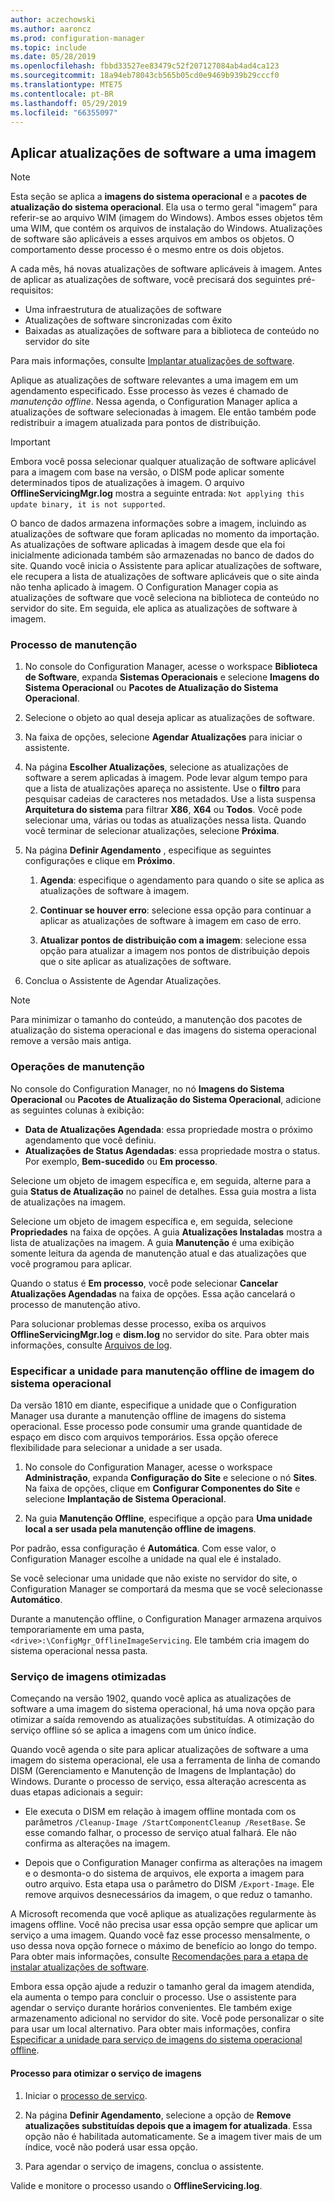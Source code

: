 ```yaml
---
author: aczechowski
ms.author: aaroncz
ms.prod: configuration-manager
ms.topic: include
ms.date: 05/28/2019
ms.openlocfilehash: fbbd33527ee83479c52f207127084ab4ad4ca123
ms.sourcegitcommit: 18a94eb78043cb565b05cd0e9469b939b29cccf0
ms.translationtype: MTE75
ms.contentlocale: pt-BR
ms.lasthandoff: 05/29/2019
ms.locfileid: "66355097"
---
```

## <a name="BKMK_OSImagesApplyUpdates"></a> Aplicar atualizações de software a uma imagem

> [!Note]  
> Esta seção se aplica a **imagens do sistema operacional** e a **pacotes de atualização do sistema operacional**. Ela usa o termo geral "imagem" para referir-se ao arquivo WIM (imagem do Windows). Ambos esses objetos têm uma WIM, que contém os arquivos de instalação do Windows. Atualizações de software são aplicáveis a esses arquivos em ambos os objetos. O comportamento desse processo é o mesmo entre os dois objetos.  

A cada mês, há novas atualizações de software aplicáveis à imagem. Antes de aplicar as atualizações de software, você precisará dos seguintes pré-requisitos:

- Uma infraestrutura de atualizações de software  
- Atualizações de software sincronizadas com êxito  
- Baixadas as atualizações de software para a biblioteca de conteúdo no servidor do site  

Para mais informações, consulte [Implantar atualizações de software](/sccm/sum/deploy-use/deploy-software-updates).  

Aplique as atualizações de software relevantes a uma imagem em um agendamento especificado. Esse processo às vezes é chamado de *manutenção offline*. Nessa agenda, o Configuration Manager aplica a atualizações de software selecionadas à imagem. Ele então também pode redistribuir a imagem atualizada para pontos de distribuição.

> [!Important]  
> Embora você possa selecionar qualquer atualização de software aplicável para a imagem com base na versão, o DISM pode aplicar somente determinados tipos de atualizações à imagem. O arquivo **OfflineServicingMgr.log** mostra a seguinte entrada: `Not applying this update binary, it is not supported`.<!-- SCCMDocs issue 1324 -->

O banco de dados armazena informações sobre a imagem, incluindo as atualizações de software que foram aplicadas no momento da importação. As atualizações de software aplicadas à imagem desde que ela foi inicialmente adicionada também são armazenadas no banco de dados do site. Quando você inicia o Assistente para aplicar atualizações de software, ele recupera a lista de atualizações de software aplicáveis que o site ainda não tenha aplicado à imagem. O Configuration Manager copia as atualizações de software que você seleciona na biblioteca de conteúdo no servidor do site. Em seguida, ele aplica as atualizações de software à imagem.  

### <a name="servicing-process"></a>Processo de manutenção

1. No console do Configuration Manager, acesse o workspace **Biblioteca de Software**, expanda **Sistemas Operacionais** e selecione **Imagens do Sistema Operacional** ou **Pacotes de Atualização do Sistema Operacional**.  

2. Selecione o objeto ao qual deseja aplicar as atualizações de software.  

3. Na faixa de opções, selecione **Agendar Atualizações** para iniciar o assistente.  

4. Na página **Escolher Atualizações**, selecione as atualizações de software a serem aplicadas à imagem. Pode levar algum tempo para que a lista de atualizações apareça no assistente. Use o **filtro** para pesquisar cadeias de caracteres nos metadados. Use a lista suspensa **Arquitetura do sistema** para filtrar **X86**, **X64** ou **Todos**. Você pode selecionar uma, várias ou todas as atualizações nessa lista. Quando você terminar de selecionar atualizações, selecione **Próxima**.  

5. Na página **Definir Agendamento** , especifique as seguintes configurações e clique em **Próximo**.  

    1. **Agenda**: especifique o agendamento para quando o site se aplica as atualizações de software à imagem.  

    2. **Continuar se houver erro**: selecione essa opção para continuar a aplicar as atualizações de software à imagem em caso de erro.  

    3. **Atualizar pontos de distribuição com a imagem**: selecione essa opção para atualizar a imagem nos pontos de distribuição depois que o site aplicar as atualizações de software.  

6. Conclua o Assistente de Agendar Atualizações.  

> [!NOTE]  
> Para minimizar o tamanho do conteúdo, a manutenção dos pacotes de atualização do sistema operacional e das imagens do sistema operacional remove a versão mais antiga.  

### <a name="servicing-operations"></a>Operações de manutenção

No console do Configuration Manager, no nó **Imagens do Sistema Operacional** ou **Pacotes de Atualização do Sistema Operacional**, adicione as seguintes colunas à exibição:

- **Data de Atualizações Agendada**: essa propriedade mostra o próximo agendamento que você definiu.  
- **Atualizações de Status Agendadas**: essa propriedade mostra o status. Por exemplo, **Bem-sucedido** ou **Em processo**.  

Selecione um objeto de imagem específica e, em seguida, alterne para a guia **Status de Atualização** no painel de detalhes. Essa guia mostra a lista de atualizações na imagem.

Selecione um objeto de imagem específica e, em seguida, selecione **Propriedades** na faixa de opções. A guia **Atualizações Instaladas** mostra a lista de atualizações na imagem. A guia **Manutenção** é uma exibição somente leitura da agenda de manutenção atual e das atualizações que você programou para aplicar.

Quando o status é **Em processo**, você pode selecionar **Cancelar Atualizações Agendadas** na faixa de opções. Essa ação cancelará o processo de manutenção ativo.

Para solucionar problemas desse processo, exiba os arquivos **OfflineServicingMgr.log** e **dism.log** no servidor do site. Para obter mais informações, consulte [Arquivos de log](/sccm/core/plan-design/hierarchy/log-files).

### <a name="bkmk_servicing-drive"></a> Especificar a unidade para manutenção offline de imagem do sistema operacional

<!--1358924-->

Da versão 1810 em diante, especifique a unidade que o Configuration Manager usa durante a manutenção offline de imagens do sistema operacional. Esse processo pode consumir uma grande quantidade de espaço em disco com arquivos temporários. Essa opção oferece flexibilidade para selecionar a unidade a ser usada.

1. No console do Configuration Manager, acesse o workspace **Administração**, expanda **Configuração do Site** e selecione o nó **Sites**. Na faixa de opções, clique em **Configurar Componentes do Site** e selecione **Implantação de Sistema Operacional**.  

2. Na guia **Manutenção Offline**, especifique a opção para **Uma unidade local a ser usada pela manutenção offline de imagens**.  

Por padrão, essa configuração é **Automática**. Com esse valor, o Configuration Manager escolhe a unidade na qual ele é instalado.

Se você selecionar uma unidade que não existe no servidor do site, o Configuration Manager se comportará da mesma que se você selecionasse **Automático**.

Durante a manutenção offline, o Configuration Manager armazena arquivos temporariamente em uma pasta, `<drive>:\ConfigMgr_OfflineImageServicing`. Ele também cria imagem do sistema operacional nessa pasta.

### <a name="bkmk_resetbase"></a> Serviço de imagens otimizadas

<!--3555951-->

Começando na versão 1902, quando você aplica as atualizações de software a uma imagem do sistema operacional, há uma nova opção para otimizar a saída removendo as atualizações substituídas. A otimização do serviço offline só se aplica a imagens com um único índice.

Quando você agenda o site para aplicar atualizações de software a uma imagem do sistema operacional, ele usa a ferramenta de linha de comando DISM (Gerenciamento e Manutenção de Imagens de Implantação) do Windows. Durante o processo de serviço, essa alteração acrescenta as duas etapas adicionais a seguir:  

- Ele executa o DISM em relação à imagem offline montada com os parâmetros `/Cleanup-Image /StartComponentCleanup /ResetBase`. Se esse comando falhar, o processo de serviço atual falhará. Ele não confirma as alterações na imagem.  

- Depois que o Configuration Manager confirma as alterações na imagem e o desmonta-o do sistema de arquivos, ele exporta a imagem para outro arquivo. Esta etapa usa o parâmetro do DISM `/Export-Image`. Ele remove arquivos desnecessários da imagem, o que reduz o tamanho.  

A Microsoft recomenda que você aplique as atualizações regularmente às imagens offline. Você não precisa usar essa opção sempre que aplicar um serviço a uma imagem. Quando você faz esse processo mensalmente, o uso dessa nova opção fornece o máximo de benefício ao longo do tempo. Para obter mais informações, consulte [Recomendações para a etapa de instalar atualizações de software](/sccm/osd/understand/install-software-updates#recommendations).

Embora essa opção ajude a reduzir o tamanho geral da imagem atendida, ela aumenta o tempo para concluir o processo. Use o assistente para agendar o serviço durante horários convenientes. Ele também exige armazenamento adicional no servidor do site. Você pode personalizar o site para usar um local alternativo. Para obter mais informações, confira [Especificar a unidade para serviço de imagens do sistema operacional offline](#bkmk_servicing-drive).

#### <a name="process-to-optimize-image-servicing"></a>Processo para otimizar o serviço de imagens

1. Iniciar o [processo de serviço](#servicing-process).  

2. Na página **Definir Agendamento**, selecione a opção de **Remove atualizações substituídas depois que a imagem for atualizada**. Essa opção não é habilitada automaticamente. Se a imagem tiver mais de um índice, você não poderá usar essa opção.  

3. Para agendar o serviço de imagens, conclua o assistente.  

Valide e monitore o processo usando o **OfflineServicing.log**.
